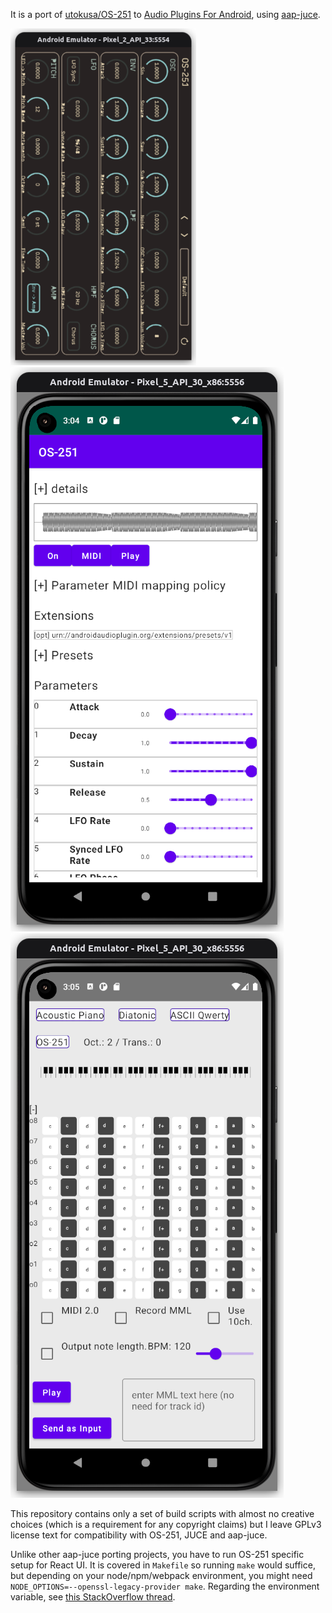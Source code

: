 It is a port of [utokusa/OS-251](https://github.com/utokusa/OS-251) to [Audio Plugins For Android](https://github.com/atsushieno/aap-core), using [aap-juce](https://github.com/atsushieno/aap-juce).

![OS251 standalone](docs/images/os-251-standalone.png)
![OS251 on aaphostsample](docs/images/os-251-aaphostsample.png)
![OS251 as MidiDeviceService](docs/images/os-251-midi-device.png)

This repository contains only a set of build scripts with almost no creative choices (which is a requirement for any copyright claims) but I leave GPLv3 license text for compatibility with OS-251, JUCE and aap-juce.

Unlike other aap-juce porting projects, you have to run OS-251 specific setup for React UI. It is covered in `Makefile` so running `make` would suffice, but depending on your node/npm/webpack environment, you might need `NODE_OPTIONS=--openssl-legacy-provider make`. Regarding the environment variable, see [this StackOverflow thread](https://stackoverflow.com/questions/69394632/webpack-build-failing-with-err-ossl-evp-unsupported).

